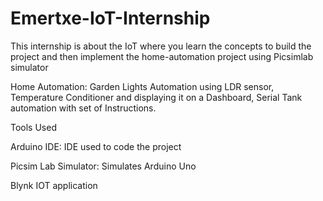 # Emertxe-IoT-Internship

This internship is about the IoT where you learn the concepts to build the project and then implement the home-automation project using Picsimlab simulator

Home Automation: Garden Lights Automation using LDR sensor, Temperature Conditioner and displaying it on a Dashboard, Serial Tank automation with set of Instructions.

Tools Used

  Arduino IDE: IDE used to code the project
  
  Picsim Lab Simulator: Simulates Arduino Uno
  
  Blynk IOT application
